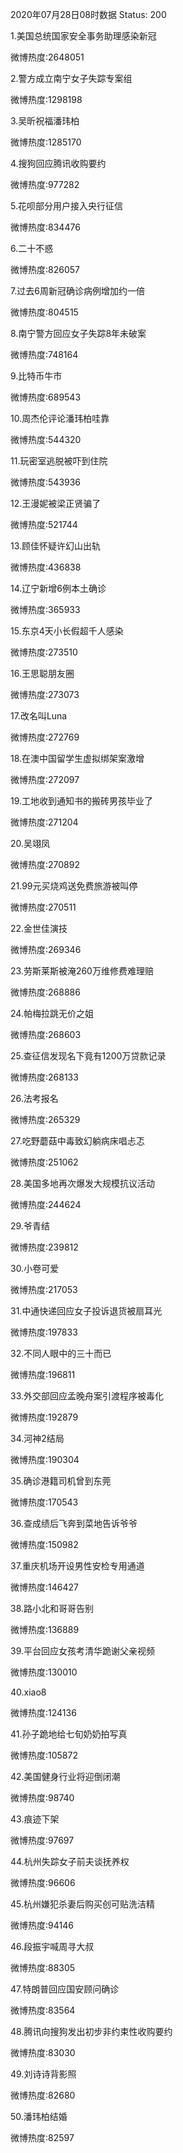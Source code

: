 2020年07月28日08时数据
Status: 200

1.美国总统国家安全事务助理感染新冠

微博热度:2648051

2.警方成立南宁女子失踪专案组

微博热度:1298198

3.吴昕祝福潘玮柏

微博热度:1285170

4.搜狗回应腾讯收购要约

微博热度:977282

5.花呗部分用户接入央行征信

微博热度:834476

6.二十不惑

微博热度:826057

7.过去6周新冠确诊病例增加约一倍

微博热度:804515

8.南宁警方回应女子失踪8年未破案

微博热度:748164

9.比特币牛市

微博热度:689543

10.周杰伦评论潘玮柏哇靠

微博热度:544320

11.玩密室逃脱被吓到住院

微博热度:543936

12.王漫妮被梁正贤骗了

微博热度:521744

13.顾佳怀疑许幻山出轨

微博热度:436838

14.辽宁新增6例本土确诊

微博热度:365933

15.东京4天小长假超千人感染

微博热度:273510

16.王思聪朋友圈

微博热度:273073

17.改名叫Luna

微博热度:272769

18.在澳中国留学生虚拟绑架案激增

微博热度:272097

19.工地收到通知书的搬砖男孩毕业了

微博热度:271204

20.吴翊凤

微博热度:270892

21.99元买烧鸡送免费旅游被叫停

微博热度:270511

22.金世佳演技

微博热度:269346

23.劳斯莱斯被淹260万维修费难理赔

微博热度:268886

24.帕梅拉跳无价之姐

微博热度:268603

25.查征信发现名下竟有1200万贷款记录

微博热度:268133

26.法考报名

微博热度:265329

27.吃野蘑菇中毒致幻躺病床唱忐忑

微博热度:251062

28.美国多地再次爆发大规模抗议活动

微博热度:244624

29.爷青结

微博热度:239812

30.小卷可爱

微博热度:217053

31.中通快递回应女子投诉退货被扇耳光

微博热度:197833

32.不同人眼中的三十而已

微博热度:196811

33.外交部回应孟晚舟案引渡程序被毒化

微博热度:192879

34.河神2结局

微博热度:190304

35.确诊港籍司机曾到东莞

微博热度:170543

36.查成绩后飞奔到菜地告诉爷爷

微博热度:150982

37.重庆机场开设男性安检专用通道

微博热度:146427

38.路小北和哥哥告别

微博热度:136889

39.平台回应女孩考清华跪谢父亲视频

微博热度:130010

40.xiao8

微博热度:124136

41.孙子跪地给七旬奶奶拍写真

微博热度:105872

42.美国健身行业将迎倒闭潮

微博热度:98740

43.痕迹下架

微博热度:97697

44.杭州失踪女子前夫谈抚养权

微博热度:96606

45.杭州嫌犯杀妻后购买创可贴洗洁精

微博热度:94146

46.段振宇喊周寻大叔

微博热度:88305

47.特朗普回应国安顾问确诊

微博热度:83564

48.腾讯向搜狗发出初步非约束性收购要约

微博热度:83030

49.刘诗诗背影照

微博热度:82680

50.潘玮柏结婚

微博热度:82597

